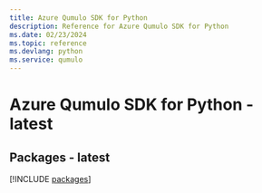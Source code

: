 ```yaml
---
title: Azure Qumulo SDK for Python
description: Reference for Azure Qumulo SDK for Python
ms.date: 02/23/2024
ms.topic: reference
ms.devlang: python
ms.service: qumulo
---
```

# Azure Qumulo SDK for Python - latest
## Packages - latest
[!INCLUDE [packages](qumulo-index.md)]